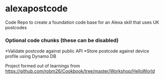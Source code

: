 # alexapostcode
Code Repo to create a foundation code base for an Alexa skill that uses UK postcodes

### Optional code chunks (these can be disabled)
*Validate postcode against public API
*Store postcode against device profile using Dynamo DB

Project formed out of learnings from https://github.com/robm26/Cookbook/tree/master/Workshop/HelloWorld
